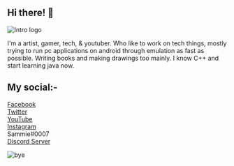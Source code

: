 ## Hi there! 🤍
![Intro logo](https://cdn.discordapp.com/attachments/763587003672428575/803168262664880129/20210125_130533.png)

I'm a artist, gamer, tech, & youtuber. Who like to work on tech things, mostly trying to run pc applications on android through emulation as fast as possible. Writing books and making drawings too mainly. I know C++ and start learning java now.

## My social:-
[Facebook](http://facebook.com/GxmerSam)<br/>
[Twitter](http://twitter.com/WinchesterSamar)<br/>
[YouTube](http://youtube.com/GxmerSam)<br/>
[Instagram](http://instagram.com/GxmerSam)<br/>
Sammie#0007<br/>
[Discord Server](https://discord.gg/y4fwxc5XFt)


![bye](https://cdn.discordapp.com/attachments/763587003672428575/803171020684787742/20210125_132429.png)
